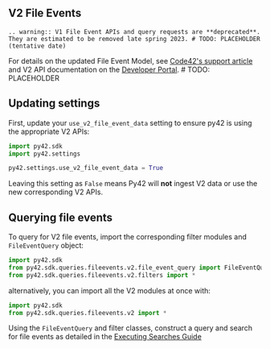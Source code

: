 ## V2 File Events

```{eval-rst}
.. warning:: V1 File Event APIs and query requests are **deprecated**.  They are estimated to be removed late spring 2023. # TODO: PLACEHOLDER (tentative date)
```

For details on the updated File Event Model, see [Code42's support article](https://support.code42.com/) and V2 API documentation on the [Developer Portal](https://developer.code42.com/). # TODO: PLACEHOLDER

## Updating settings

First, update your `use_v2_file_event_data` setting to ensure py42 is using the appropriate V2 APIs:

```python
import py42.sdk
import py42.settings

py42.settings.use_v2_file_event_data = True
```

Leaving this setting as `False` means Py42 will **not** ingest V2 data or use the new corresponding V2 APIs.

## Querying file events

To query for V2 file events, import the corresponding filter modules and `FileEventQuery` object:
```python
import py42.sdk
from py42.sdk.queries.fileevents.v2.file_event_query import FileEventQuery
from py42.sdk.queries.fileevents.v2.filters import *
```

alternatively, you can import all the V2 modules at once with:
```python
import py42.sdk
from py42.sdk.queries.fileevents.v2 import *
```

Using the `FileEventQuery` and filter classes, construct a query and search for file events as detailed in the [Executing Searches Guide](searches.md)
